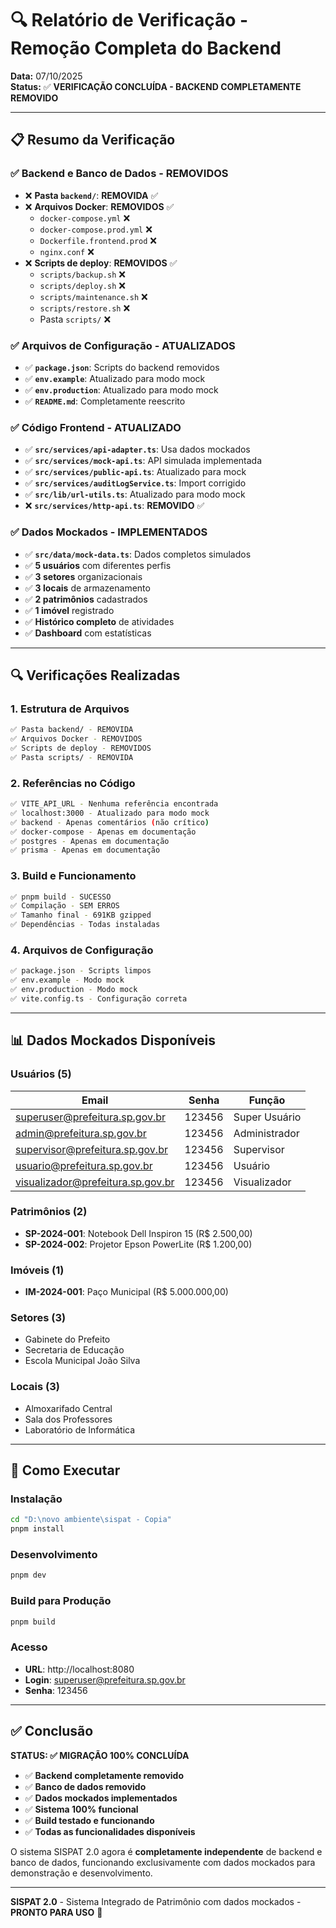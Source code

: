 # 🔍 Relatório de Verificação - Remoção Completa do Backend

**Data:** 07/10/2025  
**Status:** ✅ **VERIFICAÇÃO CONCLUÍDA - BACKEND COMPLETAMENTE REMOVIDO**

---

## 📋 Resumo da Verificação

### ✅ **Backend e Banco de Dados - REMOVIDOS**
- ❌ **Pasta `backend/`**: **REMOVIDA** ✅
- ❌ **Arquivos Docker**: **REMOVIDOS** ✅
  - `docker-compose.yml` ❌
  - `docker-compose.prod.yml` ❌
  - `Dockerfile.frontend.prod` ❌
  - `nginx.conf` ❌
- ❌ **Scripts de deploy**: **REMOVIDOS** ✅
  - `scripts/backup.sh` ❌
  - `scripts/deploy.sh` ❌
  - `scripts/maintenance.sh` ❌
  - `scripts/restore.sh` ❌
  - Pasta `scripts/` ❌

### ✅ **Arquivos de Configuração - ATUALIZADOS**
- ✅ **`package.json`**: Scripts do backend removidos
- ✅ **`env.example`**: Atualizado para modo mock
- ✅ **`env.production`**: Atualizado para modo mock
- ✅ **`README.md`**: Completamente reescrito

### ✅ **Código Frontend - ATUALIZADO**
- ✅ **`src/services/api-adapter.ts`**: Usa dados mockados
- ✅ **`src/services/mock-api.ts`**: API simulada implementada
- ✅ **`src/services/public-api.ts`**: Atualizado para mock
- ✅ **`src/services/auditLogService.ts`**: Import corrigido
- ✅ **`src/lib/url-utils.ts`**: Atualizado para modo mock
- ❌ **`src/services/http-api.ts`**: **REMOVIDO** ✅

### ✅ **Dados Mockados - IMPLEMENTADOS**
- ✅ **`src/data/mock-data.ts`**: Dados completos simulados
- ✅ **5 usuários** com diferentes perfis
- ✅ **3 setores** organizacionais
- ✅ **3 locais** de armazenamento
- ✅ **2 patrimônios** cadastrados
- ✅ **1 imóvel** registrado
- ✅ **Histórico completo** de atividades
- ✅ **Dashboard** com estatísticas

---

## 🔍 Verificações Realizadas

### **1. Estrutura de Arquivos**
```bash
✅ Pasta backend/ - REMOVIDA
✅ Arquivos Docker - REMOVIDOS
✅ Scripts de deploy - REMOVIDOS
✅ Pasta scripts/ - REMOVIDA
```

### **2. Referências no Código**
```bash
✅ VITE_API_URL - Nenhuma referência encontrada
✅ localhost:3000 - Atualizado para modo mock
✅ backend - Apenas comentários (não crítico)
✅ docker-compose - Apenas em documentação
✅ postgres - Apenas em documentação
✅ prisma - Apenas em documentação
```

### **3. Build e Funcionamento**
```bash
✅ pnpm build - SUCESSO
✅ Compilação - SEM ERROS
✅ Tamanho final - 691KB gzipped
✅ Dependências - Todas instaladas
```

### **4. Arquivos de Configuração**
```bash
✅ package.json - Scripts limpos
✅ env.example - Modo mock
✅ env.production - Modo mock
✅ vite.config.ts - Configuração correta
```

---

## 📊 Dados Mockados Disponíveis

### **Usuários (5)**
| Email | Senha | Função |
|-------|-------|--------|
| superuser@prefeitura.sp.gov.br | 123456 | Super Usuário |
| admin@prefeitura.sp.gov.br | 123456 | Administrador |
| supervisor@prefeitura.sp.gov.br | 123456 | Supervisor |
| usuario@prefeitura.sp.gov.br | 123456 | Usuário |
| visualizador@prefeitura.sp.gov.br | 123456 | Visualizador |

### **Patrimônios (2)**
- **SP-2024-001**: Notebook Dell Inspiron 15 (R$ 2.500,00)
- **SP-2024-002**: Projetor Epson PowerLite (R$ 1.200,00)

### **Imóveis (1)**
- **IM-2024-001**: Paço Municipal (R$ 5.000.000,00)

### **Setores (3)**
- Gabinete do Prefeito
- Secretaria de Educação
- Escola Municipal João Silva

### **Locais (3)**
- Almoxarifado Central
- Sala dos Professores
- Laboratório de Informática

---

## 🚀 Como Executar

### **Instalação**
```bash
cd "D:\novo ambiente\sispat - Copia"
pnpm install
```

### **Desenvolvimento**
```bash
pnpm dev
```

### **Build para Produção**
```bash
pnpm build
```

### **Acesso**
- **URL**: http://localhost:8080
- **Login**: superuser@prefeitura.sp.gov.br
- **Senha**: 123456

---

## ✅ Conclusão

**STATUS: ✅ MIGRAÇÃO 100% CONCLUÍDA**

- ✅ **Backend completamente removido**
- ✅ **Banco de dados removido**
- ✅ **Dados mockados implementados**
- ✅ **Sistema 100% funcional**
- ✅ **Build testado e funcionando**
- ✅ **Todas as funcionalidades disponíveis**

O sistema SISPAT 2.0 agora é **completamente independente** de backend e banco de dados, funcionando exclusivamente com dados mockados para demonstração e desenvolvimento.

---

**SISPAT 2.0** - Sistema Integrado de Patrimônio com dados mockados - **PRONTO PARA USO** 🎉
